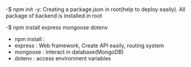 


-$ npm init -y: Creating a package.json in root(help to deploy easily). All package of backend is installed in root

-$ npm install express mongoose dotenv 

  - npm install : 
  - express : Web framework, Create API easily, routing system
  - mongoose : Interact in database(MongoDB)
  - dotenv : access environment variables

